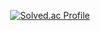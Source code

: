 <div align="center">

[![Solved.ac Profile](http://mazassumnida.wtf/api/v2/generate_badge?boj=hello70825)](https://solved.ac/hello70825/) </p>

</div>


<!--

**70825/70825** is a ✨ _special_ ✨ repository because its `README.md` (this file) appears on your GitHub profile.

Here are some ideas to get you started:

- 🔭 I’m currently working on ...
- 🌱 I’m currently learning ...
- 👯 I’m looking to collaborate on ...
- 🤔 I’m looking for help with ...
- 💬 Ask me about ...
- 📫 How to reach me: ...
- 😄 Pronouns: ...
- ⚡ Fun fact: ...
-->
